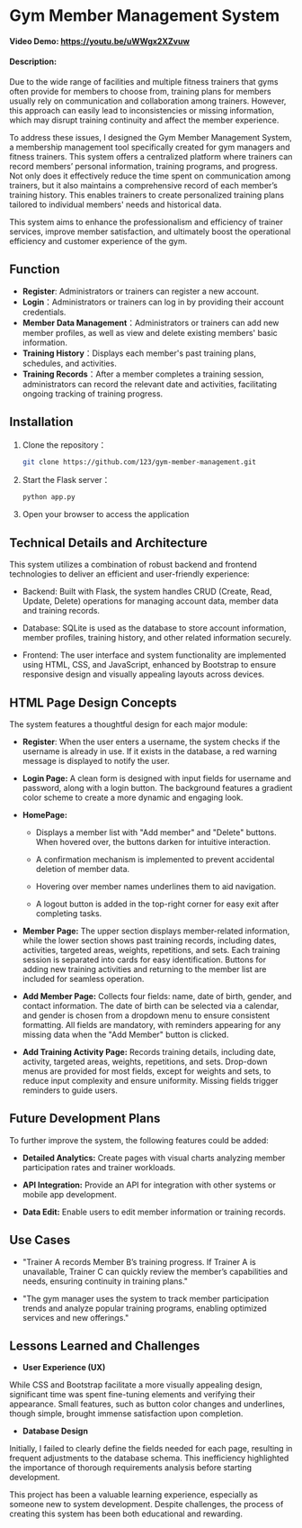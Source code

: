 # Gym Member Management System
#### Video Demo:  https://youtu.be/uWWgx2XZvuw
#### Description:
Due to the wide range of facilities and multiple fitness trainers that gyms often provide for members to choose from, training plans for members usually rely on communication and collaboration among trainers. However, this approach can easily lead to inconsistencies or missing information, which may disrupt training continuity and affect the member experience.

To address these issues, I designed the Gym Member Management System, a membership management tool specifically created for gym managers and fitness trainers. This system offers a centralized platform where trainers can record members’ personal information, training programs, and progress. Not only does it effectively reduce the time spent on communication among trainers, but it also maintains a comprehensive record of each member’s training history. This enables trainers to create personalized training plans tailored to individual members' needs and historical data.

This system aims to enhance the professionalism and efficiency of trainer services, improve member satisfaction, and ultimately boost the operational efficiency and customer experience of the gym.

## Function
* **Register**: Administrators or trainers can register a new account.
* **Login**：Administrators or trainers can log in by providing their account credentials.
* **Member Data Management**：Administrators or trainers can add new member profiles, as well as view and delete existing members' basic information.
* **Training History**：Displays each member's past training plans, schedules, and activities.
* **Training Records**：After a member completes a training session, administrators can record the relevant date and activities, facilitating ongoing tracking of training progress.

## Installation

1. Clone the repository：
    ```bash
    git clone https://github.com/123/gym-member-management.git
    ```

2. Start the Flask server：
    ```bash
    python app.py
    ```

3. Open your browser to access the application

## Technical Details and Architecture
This system utilizes a combination of robust backend and frontend technologies to deliver an efficient and user-friendly experience:

* Backend: Built with Flask, the system handles CRUD (Create, Read, Update, Delete) operations for managing account data, member data and training records.

* Database: SQLite is used as the database to store account information, member profiles, training history, and other related information securely.

* Frontend: The user interface and system functionality are implemented using HTML, CSS, and JavaScript, enhanced by Bootstrap to ensure responsive design and visually appealing layouts across devices.

## HTML Page Design Concepts
The system features a thoughtful design for each major module:
* **Register**: When the user enters a username, the system checks if the username is already in use. If it exists in the database, a red warning message is displayed to notify the user.

* **Login Page:**
A clean form is designed with input fields for username and password, along with a login button. The background features a gradient color scheme to create a more dynamic and engaging look.

* **HomePage:**
    * Displays a member list with "Add member" and "Delete" buttons. When hovered over, the buttons darken for intuitive interaction.

    * A confirmation mechanism is implemented to prevent accidental deletion of member data.

    * Hovering over member names underlines them to aid navigation.

    * A logout button is added in the top-right corner for easy exit after completing tasks.

* **Member Page:**
The upper section displays member-related information, while the lower section shows past training records, including dates, activities, targeted areas, weights, repetitions, and sets. Each training session is separated into cards for easy identification. Buttons for adding new training activities and returning to the member list are included for seamless operation.

* **Add Member Page:**
Collects four fields: name, date of birth, gender, and contact information. The date of birth can be selected via a calendar, and gender is chosen from a dropdown menu to ensure consistent formatting. All fields are mandatory, with reminders appearing for any missing data when the "Add Member" button is clicked.

* **Add Training Activity Page:**
Records training details, including date, activity, targeted areas, weights, repetitions, and sets. Drop-down menus are provided for most fields, except for weights and sets, to reduce input complexity and ensure uniformity. Missing fields trigger reminders to guide users.

## Future Development Plans
To further improve the system, the following features could be added:

* **Detailed Analytics:** Create pages with visual charts analyzing member participation rates and trainer workloads.

* **API Integration:** Provide an API for integration with other systems or mobile app development.

* **Data Edit:** Enable users to edit member information or training records.

## Use Cases
* "Trainer A records Member B’s training progress. If Trainer A is unavailable, Trainer C can quickly review the member’s capabilities and needs, ensuring continuity in training plans."

* "The gym manager uses the system to track member participation trends and analyze popular training programs, enabling optimized services and new offerings."

## Lessons Learned and Challenges
* **User Experience (UX)**

While CSS and Bootstrap facilitate a more visually appealing design, significant time was spent fine-tuning elements and verifying their appearance. Small features, such as button color changes and underlines, though simple, brought immense satisfaction upon completion.

* **Database Design**

Initially, I failed to clearly define the fields needed for each page, resulting in frequent adjustments to the database schema. This inefficiency highlighted the importance of thorough requirements analysis before starting development.

This project has been a valuable learning experience, especially as someone new to system development. Despite challenges, the process of creating this system has been both educational and rewarding.
